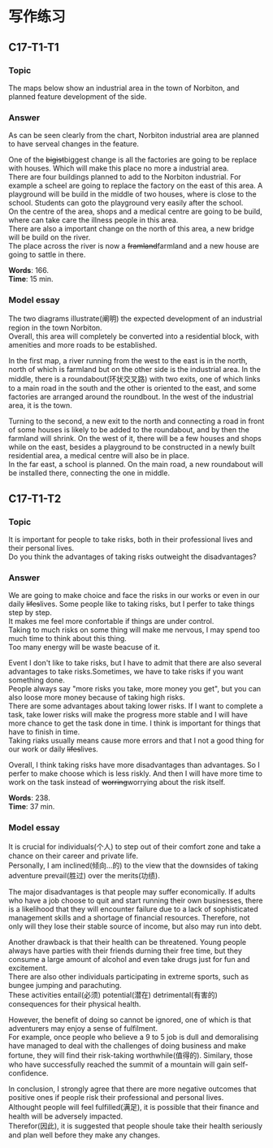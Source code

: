 # 写作练习

## C17-T1-T1

### Topic

The maps below show an industrial area in the town of Norbiton, and planned feature development of the side.  

### Answer

As can be seen clearly from the chart, Norbiton industrial area are planned to have serveal changes in the feature.  

One of the ~~bigist~~biggest change is all the factories are going to be replace with houses. Which will make this place no more a industrial area.  
There are four buildings planned to add to the Norbiton industrial. For example a scheel are going to replace the factory on the east of this area.
A playground will be build in the middle of two houses, where is close to the school. Students can goto the playground very easily after the school.  
On the centre of the area, shops and a medical centre are going to be build, where can take care the illness people in this area.  
There are also a important change on the north of this area, a new bridge will be build on the river.  
The place across the river is now a ~~framland~~farmland and a new house are going to sattle in there.  

**Words**: 166.  
**Time**: 15 min.  

### Model essay

The two diagrams illustrate(阐明) the expected development of an industrial region in the town Norbiton.  
Overall, this area will completely be converted into a residential block, with amenities and more roads to be established.  

In the first map, a river running from the west to the east is in the north, north of which is farmland but on the other side is the industrial area.
In the middle, there is a roundabout(环状交叉路) with two exits, one of which links to a main road in the south and the other is oriented to the east, and some factories are arranged around the roundbout. In the west of the industrial area, it is the town.  

Turning to the second, a new exit to the north and connecting a road in front of some houses is likely to be added to the roundabout, and by then the farmland will shrink.
On the west of it, there will be a few houses and shops while on the east, besides a playground to be constructed in a newly built residential area, a medical centre will also be in place.  
In the far east, a school is planned. On the main road, a new roundabout will be installed there, connecting the one in middle.  

## C17-T1-T2

### Topic

It is important for people to take risks, both in their professional lives and their personal lives.  
Do you think the advantages of taking risks outweight the disadvantages?  

### Answer

We are going to make choice and face the risks in our works or even in our daily ~~lifes~~lives. Some people like to taking
risks, but I perfer to take things step by step.  
It makes me feel more confortable if things are under control.  
Taking to much risks on some thing will make me nervous, I may spend too much time to think about this thing.  
Too many energy will be waste beacuse of it.  

Event I don't like to take risks, but I have to admit that there are also several advantages to take risks.Sometimes, we have to take risks if you want something done.  
People always say "more risks you take, more money you get", but you can also loose more money because of taking high risks.  
There are some advantages about taking lower risks. If I want to complete a task, take lower risks will make the
progress more stable and I will have more chance to get the task done in time. I think is important for things that have to finish in time.  
Taking riaks usually means cause more errors and that I not a good thing for our work or daily ~~lifes~~lives.  

Overall, I think taking risks have more disadvantages than advantages. So I perfer to make choose which is less riskly. And then I will have more time to work on the task instead of ~~worring~~worrying about the risk itself.  

**Words**: 238.  
**Time**: 37 min.  

### Model essay

It is crucial for individuals(个人) to step out of their comfort zone and take a chance on their career and private life.  
Personally, I am inclined(倾向...的) to the view that the downsides of taking adventure prevail(胜过) over the merits(功绩).  

The major disadvantages is that people may suffer economically. If adults who have a job choose to quit and start running
their own businesses, there is a likelihood that they will encounter failure due to a lack of sophisticated management
skills and a shortage of financial resources.
Therefore, not only will they lose their stable source of income, but also may run into debt.  

Another drawback is that their health can be threatened. Young people always have parties with their friends durning their
free time, but they consume a large amount of alcohol and even take drugs just for fun and excitement.  
There are also other individuals participating in extreme sports, such as bungee jumping and parachuting.  
These activities entail(必须) potential(潜在) detrimental(有害的) consequences for their physical health.  

However, the benefit of doing so cannot be ignored, one of which is that adventurers may enjoy a sense of fulfilment.  
For example, once people who believe a 9 to 5 job is dull and demoralising have managed to deal with the challenges of
doing business and make fortune, they will find their risk-taking worthwhile(值得的). Similary, those who have successfully
reached the summit of a mountain will gain self-confidence.  

In conclusion, I strongly agree that there are more negative outcomes that positive ones if people risk their professional
and personal lives.  
Althought people will feel fulfilled(满足), it is possible that their finance and health will be adversely impacted.  
Therefor(因此), it is suggested that people shoule take their health seriously and plan well before they make any changes.  
